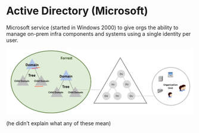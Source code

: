 # Active Directory (Microsoft)

Microsoft service (started in Windows 2000) to give orgs the ability to manage on-prem infra components and systems using a single identity per user.

![Untitled](Active%20Directory%20(Microsoft)%20aa6dddc86f5e44b0b264e1651ea358b9/Untitled.png)

(he didn’t explain what any of these mean)